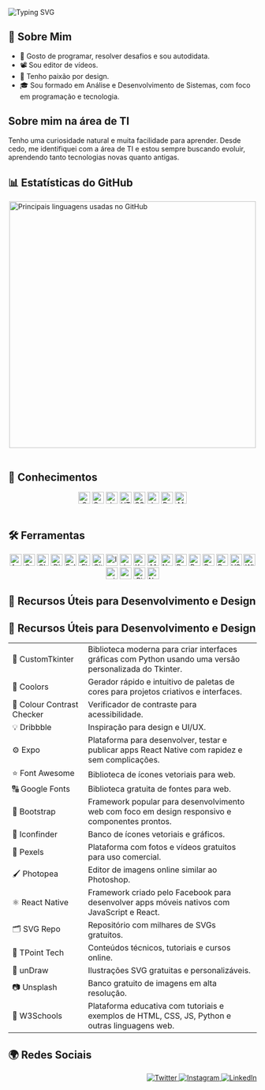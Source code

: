 ![Typing SVG](https://readme-typing-svg.demolab.com?font=Fira+Code&size=28&pause=1000&color=FFFFFF&center=true&vCenter=true&width=600&lines=%F0%9F%A4%9E!+Eu+sou+Márcio,+seja+bem-vindo.)

## 📌 Sobre Mim
<ul>
  <li>🧩 Gosto de programar, resolver desafios e sou autodidata.</li>
  <li>📽️ Sou editor de vídeos.</li>
  <li>🎨 Tenho paixão por design.</li>
  <li>🎓 Sou formado em Análise e Desenvolvimento de Sistemas, com foco em programação e tecnologia.</li>
</ul>

## Sobre mim na área de TI
<p>Tenho uma curiosidade natural e muita facilidade para aprender. Desde cedo, me identifiquei com a área de TI e estou sempre buscando evoluir, aprendendo tanto tecnologias novas quanto antigas.</p>

## 📊 Estatísticas do GitHub
<div style="display: flex; flex-wrap: wrap; justify-content: center; gap: 10px;">
  <a href="https://beacons.ai/ma4c89" target="_blank" rel="noopener noreferrer">
   <img src="https://github-readme-stats.vercel.app/api/top-langs/?username=ma4c89&hide_border=true&layout=compact" alt="Principais linguagens usadas no GitHub" style="max-width: 700; width: 500;" />
  </a>
</div>

<br>

## 🧠 Conhecimentos
<div align="center">
  <img alt="C" height="24" src="https://img.shields.io/badge/C-00599C?style=for-the-badge&logo=c&logoColor=white" />
  <img alt="C++" height="24" src="https://img.shields.io/badge/C++-00599C?style=for-the-badge&logo=c%2B%2B&logoColor=white" />
  <img alt="Java" height="24" src="https://img.shields.io/badge/Java-007396?style=for-the-badge&logo=java&logoColor=white" />
  <img alt="HTML5" height="24" src="https://img.shields.io/badge/HTML5-E34F26?style=for-the-badge&logo=html5&logoColor=white" />
  <img alt="CSS3" height="24" src="https://img.shields.io/badge/CSS3-1572B6?style=for-the-badge&logo=css3&logoColor=white" />
  <img alt="JavaScript" height="24" src="https://img.shields.io/badge/JavaScript-F7DF1E?style=for-the-badge&logo=javascript&logoColor=black" />
  <img alt="Python" height="24" src="https://img.shields.io/badge/Python-3776AB?style=for-the-badge&logo=python&logoColor=white" />
  <img alt="MySQL" height="24" src="https://img.shields.io/badge/MySQL-4479A1?style=for-the-badge&logo=mysql&logoColor=white" />
</div>

<br>

## 🛠️ Ferramentas
<div align="center">
  <img alt="Android Studio" height="24" src="https://img.shields.io/badge/Android_Studio-3DDC84?style=for-the-badge&logo=android-studio&logoColor=white" />
  <img alt="Canva" height="24" src="https://img.shields.io/badge/Canva-00C4CC?style=for-the-badge&logo=canva&logoColor=white" />
  <img alt="CLion" height="24" src="https://img.shields.io/badge/CLion-000000?style=for-the-badge&logo=clion&logoColor=white" />
  <img alt="Django" height="24" src="https://img.shields.io/badge/Django-092E20?style=for-the-badge&logo=django&logoColor=white" />
  <img alt="Eclipse" height="24" src="https://img.shields.io/badge/Eclipse-2C2255?style=for-the-badge&logo=eclipse&logoColor=white" />
  <img alt="Figma" height="24" src="https://img.shields.io/badge/Figma-F24E1E?style=for-the-badge&logo=figma&logoColor=white" />
  <img alt="Git" height="24" src="https://img.shields.io/badge/Git-F05032?style=for-the-badge&logo=git&logoColor=white" />
  <img alt="IntelliJ IDEA" height="24" src="https://img.shields.io/badge/IntelliJ_IDEA-000000?style=for-the-badge&logo=intellij-idea&logoColor=white" />
  <img alt="Jupyter" height="24" src="https://img.shields.io/badge/Jupyter-F37626?style=for-the-badge&logo=jupyter&logoColor=white" />
  <img alt="Kotlin" height="24" src="https://img.shields.io/badge/Kotlin-0095D5?style=for-the-badge&logo=kotlin&logoColor=white" />
  <img alt="MySQL" height="24" src="https://img.shields.io/badge/MySQL-4479A1?style=for-the-badge&logo=mysql&logoColor=white" />
  <img alt="Node.js" height="24" src="https://img.shields.io/badge/Node.js-339933?style=for-the-badge&logo=node.js&logoColor=white" />
  <img alt="PowerShell" height="24" src="https://img.shields.io/badge/PowerShell-012456?style=for-the-badge&logo=powershell&logoColor=white" />
  <img alt="PyCharm" height="24" src="https://img.shields.io/badge/PyCharm-000000?style=for-the-badge&logo=pycharm&logoColor=white" />
  <img alt="React" height="24" src="https://img.shields.io/badge/React-61DAFB?style=for-the-badge&logo=react&logoColor=black" />
  <img alt="Replit" height="24" src="https://img.shields.io/badge/Replit-2F2F2F?style=for-the-badge&logo=replit&logoColor=white" />
  <img alt="VS Code" height="24" src="https://img.shields.io/badge/VS_Code-007ACC?style=for-the-badge&logo=visual-studio-code&logoColor=white" />
  <img alt="Windows 11" height="24" src="https://img.shields.io/badge/Windows_11-0078D6?style=for-the-badge&logo=windows&logoColor=white" />
  <img alt="pip" height="24" src="https://img.shields.io/badge/pip-3776AB?style=for-the-badge&logo=python&logoColor=white" />
  <img alt="npm" height="24" src="https://img.shields.io/badge/npm-CB3837?style=for-the-badge&logo=npm&logoColor=white" />
  <img alt="Pinterest" height="24" src="https://img.shields.io/badge/Pinterest-BD081C?style=for-the-badge&logo=pinterest&logoColor=white" />
  <img alt="Notion" height="24" src="https://img.shields.io/badge/Notion-000000?style=for-the-badge&logo=notion&logoColor=white" />
</div>



## 🧰 Recursos Úteis para Desenvolvimento e Design

## 🧰 Recursos Úteis para Desenvolvimento e Design

<table>
  <tbody>
    <tr>
      <td>📄 <a href="https://customtkinter.tomschimansky.com/" target="_blank" rel="noopener noreferrer" style="text-decoration: none;">CustomTkinter</a></td>
      <td>Biblioteca moderna para criar interfaces gráficas com Python usando uma versão personalizada do Tkinter.</td>
    </tr>
    <tr>
      <td>🎨 <a href="https://coolors.co/" target="_blank" rel="noopener noreferrer" style="text-decoration: none;">Coolors</a></td>
      <td>Gerador rápido e intuitivo de paletas de cores para projetos criativos e interfaces.</td>
    </tr>
    <tr>
      <td>📄 <a href="https://www.color-blindness.com/color-name-hue/" target="_blank" rel="noopener noreferrer" style="text-decoration: none;">Colour Contrast Checker</a></td>
      <td>Verificador de contraste para acessibilidade.</td>
    </tr>
    <tr>
      <td>💡 <a href="https://dribbble.com/" target="_blank" rel="noopener noreferrer" style="text-decoration: none;">Dribbble</a></td>
      <td>Inspiração para design e UI/UX.</td>
    </tr>
    <tr>
      <td>⚙️ <a href="https://expo.dev/" target="_blank" rel="noopener noreferrer" style="text-decoration: none;">Expo</a></td>
      <td>Plataforma para desenvolver, testar e publicar apps React Native com rapidez e sem complicações.</td>
    </tr>
    <tr>
      <td>⭐ <a href="https://fontawesome.com/" target="_blank" rel="noopener noreferrer" style="text-decoration: none;">Font Awesome</a></td>
      <td>Biblioteca de ícones vetoriais para web.</td>
    </tr>
    <tr>
      <td>🔠 <a href="https://fonts.google.com/" target="_blank" rel="noopener noreferrer" style="text-decoration: none;">Google Fonts</a></td>
      <td>Biblioteca gratuita de fontes para web.</td>
    </tr>
    <tr>
      <td>🧱 <a href="https://getbootstrap.com/" target="_blank" rel="noopener noreferrer" style="text-decoration: none;">Bootstrap</a></td>
      <td>Framework popular para desenvolvimento web com foco em design responsivo e componentes prontos.</td>
    </tr>
    <tr>
      <td>🧩 <a href="https://www.iconfinder.com/" target="_blank" rel="noopener noreferrer" style="text-decoration: none;">Iconfinder</a></td>
      <td>Banco de ícones vetoriais e gráficos.</td>
    </tr>
    <tr>
      <td>📸 <a href="https://www.pexels.com/pt-br/" target="_blank" rel="noopener noreferrer" style="text-decoration: none;">Pexels</a></td>
      <td>Plataforma com fotos e vídeos gratuitos para uso comercial.</td>
    </tr>
    <tr>
      <td>🖌️ <a href="https://www.photopea.com/" target="_blank" rel="noopener noreferrer" style="text-decoration: none;">Photopea</a></td>
      <td>Editor de imagens online similar ao Photoshop.</td>
    </tr>
    <tr>
      <td>⚛️ <a href="https://reactnative.dev/" target="_blank" rel="noopener noreferrer" style="text-decoration: none;">React Native</a></td>
      <td>Framework criado pelo Facebook para desenvolver apps móveis nativos com JavaScript e React.</td>
    </tr>
    <tr>
      <td>🗂️ <a href="https://www.svgrepo.com/" target="_blank" rel="noopener noreferrer" style="text-decoration: none;">SVG Repo</a></td>
      <td>Repositório com milhares de SVGs gratuitos.</td>
    </tr>
    <tr>
      <td>🎤 <a href="https://www.tpointtech.com/" target="_blank" rel="noopener noreferrer" style="text-decoration: none;">TPoint Tech</a></td>
      <td>Conteúdos técnicos, tutoriais e cursos online.</td>
    </tr>
    <tr>
      <td>🎯 <a href="https://undraw.co/" target="_blank" rel="noopener noreferrer" style="text-decoration: none;">unDraw</a></td>
      <td>Ilustrações SVG gratuitas e personalizáveis.</td>
    </tr>
    <tr>
      <td>📷 <a href="https://unsplash.com/pt-br" target="_blank" rel="noopener noreferrer" style="text-decoration: none;">Unsplash</a></td>
      <td>Banco gratuito de imagens em alta resolução.</td>
    </tr>
    <tr>
      <td>📄 <a href="https://www.w3schools.com/" target="_blank" rel="noopener noreferrer" style="text-decoration: none;">W3Schools</a></td>
      <td>Plataforma educativa com tutoriais e exemplos de HTML, CSS, JS, Python e outras linguagens web.</td>
    </tr>
  </tbody>
</table>



## 🌍 Redes Sociais
<p align="right">
  <a href="https://twitter.com/Marciovila9541" target="_blank" rel="noopener noreferrer">
    <img src="https://img.shields.io/badge/Twitter-1DA1F2?style=for-the-badge&logo=twitter&logoColor=white" alt="Twitter"/>
  </a>
  <a href="https://www.instagram.com/marcio_ferreira11" target="_blank" rel="noopener noreferrer">
    <img src="https://img.shields.io/badge/Instagram-E4405F?style=for-the-badge&logo=instagram&logoColor=white" alt="Instagram" />
  </a>
  <a href="https://www.linkedin.com/in/márcio-ferreira-b54383327" target="_blank" rel="noopener noreferrer">
    <img src="https://img.shields.io/badge/LinkedIn-0077B5?style=for-the-badge&logo=linkedin&logoColor=white" alt="LinkedIn" />
  </a>
</p>
